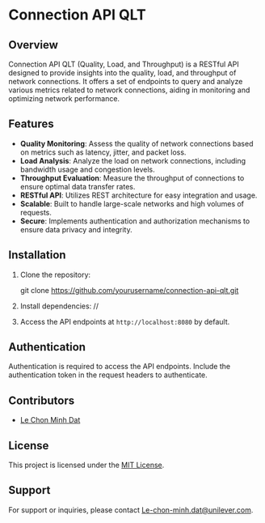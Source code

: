 # Connection API QLT

## Overview
Connection API QLT (Quality, Load, and Throughput) is a RESTful API designed to provide insights into the quality, load, and throughput of network connections. It offers a set of endpoints to query and analyze various metrics related to network connections, aiding in monitoring and optimizing network performance.

## Features
- **Quality Monitoring**: Assess the quality of network connections based on metrics such as latency, jitter, and packet loss.
- **Load Analysis**: Analyze the load on network connections, including bandwidth usage and congestion levels.
- **Throughput Evaluation**: Measure the throughput of connections to ensure optimal data transfer rates.
- **RESTful API**: Utilizes REST architecture for easy integration and usage.
- **Scalable**: Built to handle large-scale networks and high volumes of requests.
- **Secure**: Implements authentication and authorization mechanisms to ensure data privacy and integrity.


## Installation
1. Clone the repository:

   git clone https://github.com/yourusername/connection-api-qlt.git

2. Install dependencies:
     //

4. Access the API endpoints at `http://localhost:8080` by default.

## Authentication
Authentication is required to access the API endpoints. Include the authentication token in the request headers to authenticate.

## Contributors
- [Le Chon Minh Dat](https://github.com/lcmd65)

## License
This project is licensed under the [MIT License](LICENSE).

## Support
For support or inquiries, please contact [Le-chon-minh.dat@unilever.com](mailto:Le-chon-minh.dat@unilever.com).
